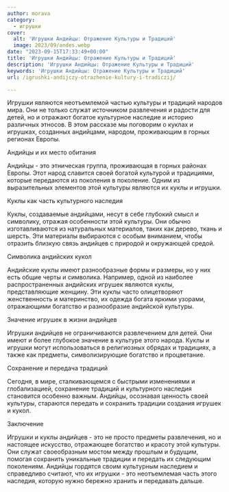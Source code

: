 ```yaml
---
author: morava
category:
  - игрушки
cover:
  alt: 'Игрушки Андийцы: Отражение Культуры и Традиций'
  image: 2023/09/andes.webp
date: "2023-09-15T17:33:49+00:00"
title: 'Игрушки Андийцы: Отражение Культуры и Традиций'
description: 'Игрушки Андийцы: Отражение Культуры и Традиций'
keywords: 'Игрушки Андийцы: Отражение Культуры и Традиций'
url: /igrushki-andijczy-otrazhenie-kultury-i-tradiczij/

---
```

Игрушки являются неотъемлемой частью культуры и традиций народов мира. Они не только служат источником развлечения и радости для детей, но и отражают богатое культурное наследие и историю различных этносов. В этом рассказе мы поговорим о куклах и игрушках, созданных андийцами, народом, проживающим в горных регионах Европы.

Андийцы и их место обитания

Андийцы \- это этническая группа, проживающая в горных районах Европы. Этот народ славится своей богатой культурой и традициями, которые передаются из поколения в поколение. Одним из выразительных элементов этой культуры являются их куклы и игрушки.

Куклы как часть культурного наследия

Куклы, создаваемые андийцами, несут в себе глубокий смысл и символику, отражая особенности этой культуры. Они обычно изготавливаются из натуральных материалов, таких как дерево, ткань и шерсть. Эти материалы выбираются с особым вниманием, чтобы отразить близкую связь андийцев с природой и окружающей средой.

Символика андийских кукол

Андийские куклы имеют разнообразные формы и размеры, но у них есть общие черты и символика. Например, одной из наиболее распространенных андийских игрушек являются куклы, представляющие женщину. Эти куклы часто олицетворяют женственность и материнство, их одежда богата яркими узорами, отражающими богатство и разнообразие андийской культуры.

Значение игрушек в жизни андийцев

Игрушки андийцев не ограничиваются развлечением для детей. Они имеют и более глубокое значение в культуре этого народа. Куклы и игрушки могут использоваться в религиозных обрядах и традициях, а также как предметы, символизирующие богатство и процветание.

Сохранение и передача традиций

Сегодня, в мире, сталкивающемся с быстрыми изменениями и глобализацией, сохранение традиций и культурного наследия становится особенно важным. Андийцы, осознавая ценность своей культуры, стараются передать и сохранить традиции создания игрушек и кукол.

Заключение

Игрушки и куклы андийцев \- это не просто предметы развлечения, но и настоящее искусство, отражающее богатство и красоту этой культуры. Они служат своеобразным мостом между прошлым и будущим, помогая сохранить уникальные традиции и передать их следующим поколениям. Андийцы гордятся своим культурным наследием и справедливо считают, что их игрушки \- это неотъемлемая часть этого наследия, которую нужно бережно хранить и передавать дальше.
